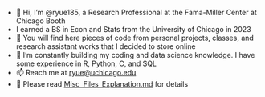 - 👋 Hi, I’m @ryue185, a Research Professional at the Fama-Miller Center at Chicago Booth
- I earned a BS in Econ and Stats from the University of Chicago in 2023
- 👀 You will find here pieces of code from personal projects, classes, and research assistant works that I decided to store online 
- 🌱 I’m constantly building my coding and data science knowledge. I have some experience in R, Python, C, and SQL 
- 📫 Reach me at ryue@uchicago.edu
- 📄 Please read [Misc_Files_Explanation.md](https://github.com/ryue185/ryue185/blob/main/Misc_Files_Explanations.md) for details
<!---
ryue185/ryue185 is a ✨ special ✨ repository because its `README.md` (this file) appears on your GitHub profile.
You can click the Preview link to take a look at your changes.
--->
